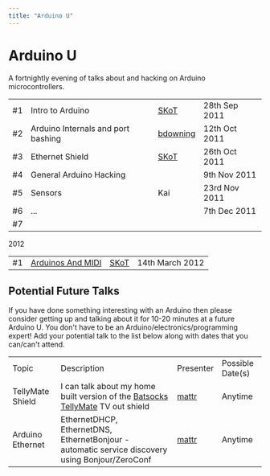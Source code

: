 ```yaml
---
title: "Arduino U"
---
```

# Arduino U

A fortnightly evening of talks about and hacking on Arduino microcontrollers.

|     |                                    |                            |               |
|-----|------------------------------------|----------------------------|---------------|
| \#1 | Intro to Arduino                   | [SKoT](/User/SKoT)         | 28th Sep 2011 |
| \#2 | Arduino Internals and port bashing | [bdowning](/User/bdowning) | 12th Oct 2011 |
| \#3 | Ethernet Shield                    | [SKoT](/User/SKoT)         | 26th Oct 2011 |
| \#4 | General Arduino Hacking            |                            | 9th Nov 2011  |
| \#5 | Sensors                            | Kai                        | 23rd Nov 2011 |
| \#6 | ...                                |                            | 7th Dec 2011  |
| \#7 |                                    |                            |               |

2012

|     |                                                   |                    |                 |
|-----|---------------------------------------------------|--------------------|-----------------|
| \#1 | [Arduinos And MIDI](/workshops/arduinos_and_midi) | [SKoT](/User/SKoT) | 14th March 2012 |

## Potential Future Talks

If you have done something interesting with an Arduino then please consider getting up and talking about it for 10-20 minutes at a future Arduino U. You don't have to be an Arduino/electronics/programming expert! Add your potential talk to the list below along with dates that you can/can't attend.

|                  |                                                                                                                                                     |                      |                  |
|------------------|-----------------------------------------------------------------------------------------------------------------------------------------------------|----------------------|------------------|
| Topic            | Description                                                                                                                                         | Presenter            | Possible Date(s) |
| TellyMate Shield | I can talk about my home built version of the [Batsocks TellyMate](http://www.batsocks.co.uk/products/Shields/TellyMate%20Shield.htm) TV out shield | [mattr](/User/mattr) | Anytime          |
| Arduino Ethernet | EthernetDHCP, EthernetDNS, EthernetBonjour - automatic service discovery using Bonjour/ZeroConf                                                     | [mattr](/User/mattr) | Anytime          |

